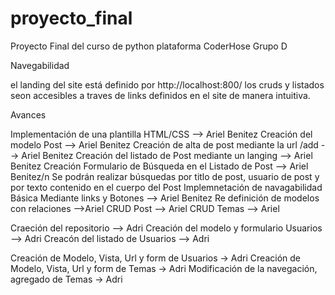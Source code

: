 # proyecto_final


Proyecto Final del curso de python plataforma CoderHose Grupo D 

Navegabilidad

el landing del site está definido por http://localhost:800/
los cruds y listados seon accesibles a traves de links definidos en el site de manera intuitiva. 

Avances

Implementación de una plantilla HTML/CSS --> Ariel Benitez
Creación del modelo Post --> Ariel Benitez
Creación de alta de post mediante la url /add --> Ariel Benitez
Creación del listado de Post mediante un langing  --> Ariel Benitez
Creación Formulario de Búsqueda en el Listado de Post --> Ariel Benitez/n
Se podrán realizar búsquedas por titlo de post, usuario de post y por texto contenido en el cuerpo del Post
Implemnetación de navagabilidad Básica Mediante links y Botones --> Ariel Benitez
Re definición de modelos con relaciones -->Ariel
CRUD Post --> Ariel
CRUD Temas --> Ariel

Craeción del repositorio --> Adri
Creación del modelo y formulario Usuarios --> Adri
Creacón del listado de Usuarios --> Adri

Creación de Modelo, Vista, Url y form de Usuarios -> Adri
Creación de Modelo, Vista, Url y form de Temas -> Adri
Modificación de la navegación, agregado de Temas ->  Adri

